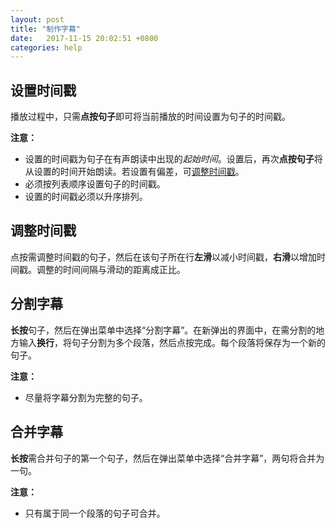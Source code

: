 ```yaml
---
layout: post
title: "制作字幕"
date:   2017-11-15 20:02:51 +0800
categories: help
---
```


<h2 id="set_timestamp">设置时间戳</h2>

播放过程中，只需**点按句子**即可将当前播放的时间设置为句子的时间戳。

**注意：**
*    设置的时间戳为句子在有声朗读中出现的*起始时间*。设置后，再次**点按句子**将从设置的时间开始朗读。若设置有偏差，可[调整时间戳](#adjust_timestamp)。
*    必须按列表顺序设置句子的时间戳。
*    设置的时间戳必须以升序排列。

<h2 id="adjust_timestamp">调整时间戳</h2>

点按需调整时间戳的句子，然后在该句子所在行**左滑**以减小时间戳，**右滑**以增加时间戳。调整的时间间隔与滑动的距离成正比。

<h2 id="split_lrcs">分割字幕</h2>

**长按**句子，然后在弹出菜单中选择“分割字幕”。在新弹出的界面中，在需分割的地方输入**换行**，将句子分割为多个段落，然后点按完成。每个段落将保存为一个新的句子。

**注意：**
*    尽量将字幕分割为完整的句子。

<h2 id="combine_lrcs">合并字幕</h2>

**长按**需合并句子的第一个句子，然后在弹出菜单中选择“合并字幕”，两句将合并为一句。

**注意：**
*    只有属于同一个段落的句子可合并。
